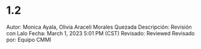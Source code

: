 # 1.2

Autor: Monica Ayala, Olivia Araceli Morales Quezada
Descripción: Revisión con Lalo
Fecha: March 1, 2023 5:01 PM (CST)
Revisado: Reviewed
Revisado por: Equipo CMMI